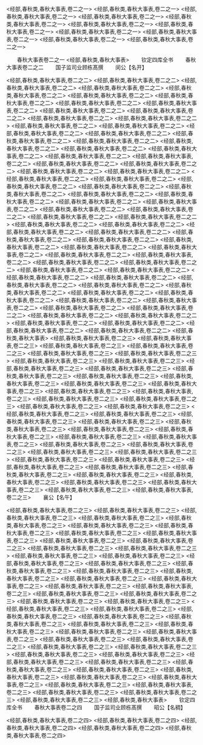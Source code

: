 <!-- { "loadSidebar": true } -->
<经部,春秋类,春秋大事表,卷二之一>
<经部,春秋类,春秋大事表,卷二之一>
<经部,春秋类,春秋大事表,卷二之一>
<经部,春秋类,春秋大事表,卷二之一>
<经部,春秋类,春秋大事表,卷二之一>
<经部,春秋类,春秋大事表,卷二之一>
<经部,春秋类,春秋大事表,卷二之一>
<经部,春秋类,春秋大事表,卷二之一>
<经部,春秋类,春秋大事表,卷二之一>
<经部,春秋类,春秋大事表,卷二之一>
<经部,春秋类,春秋大事表,卷二之一>















　　春秋大事表卷二之一
<经部,春秋类,春秋大事表>
　　钦定四库全书
　　春秋大事表卷二之二
　　国子监司业顾栋髙撰
　　闵公【名开】












<经部,春秋类,春秋大事表,卷二之二>
<经部,春秋类,春秋大事表,卷二之二>
<经部,春秋类,春秋大事表,卷二之二>
<经部,春秋类,春秋大事表,卷二之二>
<经部,春秋类,春秋大事表,卷二之二>
<经部,春秋类,春秋大事表,卷二之二>
<经部,春秋类,春秋大事表,卷二之二>
<经部,春秋类,春秋大事表,卷二之二>
<经部,春秋类,春秋大事表,卷二之二>
<经部,春秋类,春秋大事表,卷二之二>
<经部,春秋类,春秋大事表,卷二之二>
<经部,春秋类,春秋大事表,卷二之二>
<经部,春秋类,春秋大事表,卷二之二>
<经部,春秋类,春秋大事表,卷二之二>
<经部,春秋类,春秋大事表,卷二之二>
<经部,春秋类,春秋大事表,卷二之二>
<经部,春秋类,春秋大事表,卷二之二>
<经部,春秋类,春秋大事表,卷二之二>
<经部,春秋类,春秋大事表,卷二之二>
<经部,春秋类,春秋大事表,卷二之二>
<经部,春秋类,春秋大事表,卷二之二>
<经部,春秋类,春秋大事表,卷二之二>
<经部,春秋类,春秋大事表,卷二之二>
<经部,春秋类,春秋大事表,卷二之二>
<经部,春秋类,春秋大事表,卷二之二>
<经部,春秋类,春秋大事表,卷二之二>
<经部,春秋类,春秋大事表,卷二之二>
<经部,春秋类,春秋大事表,卷二之二>
<经部,春秋类,春秋大事表,卷二之二>
<经部,春秋类,春秋大事表,卷二之二>
<经部,春秋类,春秋大事表,卷二之二>
<经部,春秋类,春秋大事表,卷二之二>
<经部,春秋类,春秋大事表,卷二之二>
<经部,春秋类,春秋大事表,卷二之二>
<经部,春秋类,春秋大事表,卷二之二>
<经部,春秋类,春秋大事表,卷二之二>
<经部,春秋类,春秋大事表,卷二之二>
<经部,春秋类,春秋大事表,卷二之二>
<经部,春秋类,春秋大事表,卷二之二>
<经部,春秋类,春秋大事表,卷二之二>
<经部,春秋类,春秋大事表,卷二之二>
<经部,春秋类,春秋大事表,卷二之二>
<经部,春秋类,春秋大事表,卷二之二>
<经部,春秋类,春秋大事表,卷二之二>
<经部,春秋类,春秋大事表,卷二之二>
<经部,春秋类,春秋大事表,卷二之二>
<经部,春秋类,春秋大事表,卷二之二>
<经部,春秋类,春秋大事表,卷二之二>
<经部,春秋类,春秋大事表,卷二之二>
<经部,春秋类,春秋大事表,卷二之二>
<经部,春秋类,春秋大事表,卷二之二>
<经部,春秋类,春秋大事表,卷二之二>
<经部,春秋类,春秋大事表,卷二之二>
<经部,春秋类,春秋大事表,卷二之二>
<经部,春秋类,春秋大事表,卷二之二>
<经部,春秋类,春秋大事表,卷二之二>
<经部,春秋类,春秋大事表,卷二之二>
<经部,春秋类,春秋大事表,卷二之二>
<经部,春秋类,春秋大事表,卷二之二>
<经部,春秋类,春秋大事表,卷二之二>
<经部,春秋类,春秋大事表,卷二之二>
<经部,春秋类,春秋大事表,卷二之二>
<经部,春秋类,春秋大事表,卷二之二>
<经部,春秋类,春秋大事表,卷二之二>
<经部,春秋类,春秋大事表,卷二之二>
<经部,春秋类,春秋大事表,卷二之二>
<经部,春秋类,春秋大事表,卷二之二>
<经部,春秋类,春秋大事表,卷二之二>
<经部,春秋类,春秋大事表,卷二之二>
<经部,春秋类,春秋大事表,卷二之二>
<经部,春秋类,春秋大事表,卷二之二>
<经部,春秋类,春秋大事表,卷二之二>
<经部,春秋类,春秋大事表,卷二之二>
<经部,春秋类,春秋大事表>
<经部,春秋类,春秋大事表,卷二之三>
<经部,春秋类,春秋大事表,卷二之三>
<经部,春秋类,春秋大事表,卷二之三>
<经部,春秋类,春秋大事表,卷二之三>
<经部,春秋类,春秋大事表,卷二之三>
<经部,春秋类,春秋大事表,卷二之三>
<经部,春秋类,春秋大事表,卷二之三>
<经部,春秋类,春秋大事表,卷二之三>
<经部,春秋类,春秋大事表,卷二之三>
<经部,春秋类,春秋大事表,卷二之三>
<经部,春秋类,春秋大事表,卷二之三>
<经部,春秋类,春秋大事表,卷二之三>
<经部,春秋类,春秋大事表,卷二之三>
<经部,春秋类,春秋大事表,卷二之三>
<经部,春秋类,春秋大事表,卷二之三>
<经部,春秋类,春秋大事表,卷二之三>
<经部,春秋类,春秋大事表,卷二之三>
<经部,春秋类,春秋大事表,卷二之三>
<经部,春秋类,春秋大事表,卷二之三>
<经部,春秋类,春秋大事表,卷二之三>
<经部,春秋类,春秋大事表,卷二之三>
<经部,春秋类,春秋大事表,卷二之三>
<经部,春秋类,春秋大事表,卷二之三>
<经部,春秋类,春秋大事表,卷二之三>
<经部,春秋类,春秋大事表,卷二之三>
<经部,春秋类,春秋大事表,卷二之三>
<经部,春秋类,春秋大事表,卷二之三>
<经部,春秋类,春秋大事表,卷二之三>
<经部,春秋类,春秋大事表,卷二之三>
<经部,春秋类,春秋大事表,卷二之三>
<经部,春秋类,春秋大事表,卷二之三>
<经部,春秋类,春秋大事表,卷二之三>
<经部,春秋类,春秋大事表,卷二之三>
<经部,春秋类,春秋大事表,卷二之三>
<经部,春秋类,春秋大事表,卷二之三>
<经部,春秋类,春秋大事表,卷二之三>
<经部,春秋类,春秋大事表,卷二之三>
<经部,春秋类,春秋大事表,卷二之三>
<经部,春秋类,春秋大事表,卷二之三>
<经部,春秋类,春秋大事表,卷二之三>
<经部,春秋类,春秋大事表,卷二之三>
<经部,春秋类,春秋大事表,卷二之三>
<经部,春秋类,春秋大事表,卷二之三>
<经部,春秋类,春秋大事表,卷二之三>
<经部,春秋类,春秋大事表,卷二之三>
　　襄公【名午】















<经部,春秋类,春秋大事表,卷二之三>
<经部,春秋类,春秋大事表,卷二之三>
<经部,春秋类,春秋大事表,卷二之三>
<经部,春秋类,春秋大事表,卷二之三>
<经部,春秋类,春秋大事表,卷二之三>
<经部,春秋类,春秋大事表,卷二之三>
<经部,春秋类,春秋大事表,卷二之三>
<经部,春秋类,春秋大事表,卷二之三>
<经部,春秋类,春秋大事表,卷二之三>
<经部,春秋类,春秋大事表,卷二之三>
<经部,春秋类,春秋大事表,卷二之三>
<经部,春秋类,春秋大事表,卷二之三>
<经部,春秋类,春秋大事表,卷二之三>
<经部,春秋类,春秋大事表,卷二之三>
<经部,春秋类,春秋大事表,卷二之三>
<经部,春秋类,春秋大事表,卷二之三>
<经部,春秋类,春秋大事表,卷二之三>
<经部,春秋类,春秋大事表,卷二之三>
<经部,春秋类,春秋大事表,卷二之三>
<经部,春秋类,春秋大事表,卷二之三>
<经部,春秋类,春秋大事表,卷二之三>
<经部,春秋类,春秋大事表,卷二之三>
<经部,春秋类,春秋大事表,卷二之三>
<经部,春秋类,春秋大事表,卷二之三>
<经部,春秋类,春秋大事表,卷二之三>
<经部,春秋类,春秋大事表,卷二之三>
<经部,春秋类,春秋大事表,卷二之三>
<经部,春秋类,春秋大事表,卷二之三>
<经部,春秋类,春秋大事表,卷二之三>
<经部,春秋类,春秋大事表,卷二之三>
<经部,春秋类,春秋大事表,卷二之三>
<经部,春秋类,春秋大事表,卷二之三>
<经部,春秋类,春秋大事表,卷二之三>
<经部,春秋类,春秋大事表,卷二之三>
<经部,春秋类,春秋大事表,卷二之三>
<经部,春秋类,春秋大事表,卷二之三>
<经部,春秋类,春秋大事表,卷二之三>
<经部,春秋类,春秋大事表,卷二之三>
<经部,春秋类,春秋大事表,卷二之三>
<经部,春秋类,春秋大事表,卷二之三>
<经部,春秋类,春秋大事表,卷二之三>
<经部,春秋类,春秋大事表,卷二之三>
<经部,春秋类,春秋大事表,卷二之三>
<经部,春秋类,春秋大事表,卷二之三>
<经部,春秋类,春秋大事表,卷二之三>
<经部,春秋类,春秋大事表,卷二之三>
<经部,春秋类,春秋大事表,卷二之三>
<经部,春秋类,春秋大事表,卷二之三>
<经部,春秋类,春秋大事表,卷二之三>
<经部,春秋类,春秋大事表,卷二之三>
<经部,春秋类,春秋大事表,卷二之三>
<经部,春秋类,春秋大事表,卷二之三>
<经部,春秋类,春秋大事表,卷二之三>
<经部,春秋类,春秋大事表,卷二之三>
<经部,春秋类,春秋大事表,卷二之三>
<经部,春秋类,春秋大事表>
　　钦定四库全书
　　春秋大事表卷二之四
　　国子监司业顾栋髙撰
　　昭公【名稠】












<经部,春秋类,春秋大事表,卷二之四>
<经部,春秋类,春秋大事表,卷二之四>
<经部,春秋类,春秋大事表,卷二之四>
<经部,春秋类,春秋大事表,卷二之四>
<经部,春秋类,春秋大事表,卷二之四>
